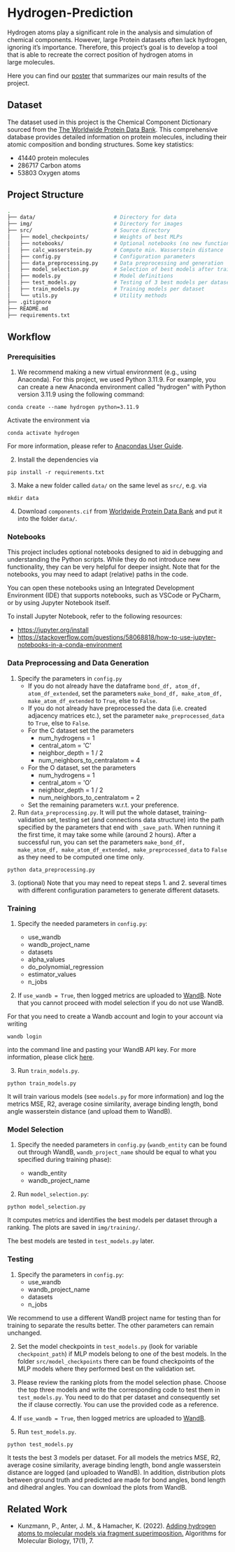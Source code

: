 # Hydrogen-Prediction

Hydrogen atoms play a significant role in the analysis and simulation of chemical components. However, large Protein datasets often lack hydrogen, ignoring it’s importance. Therefore, this project’s goal is to develop a tool that is able to recreate the correct position of hydrogen atoms in large molecules.

Here you can find our [poster](https://github.com/Hasosh/Hydrogen-Prediction/blob/main/doc/poster.pdf) that summarizes our main results of the project.

## Dataset

The dataset used in this project is the Chemical Component Dictionary sourced from the [The Worldwide Protein Data Bank](http://www.wwpdb.org/data/ccd). This comprehensive database provides detailed information on protein molecules, including their atomic composition and bonding structures. Some key statistics:
- 41440 protein molecules
- 286717 Carbon atoms
- 53803 Oxygen atoms

## Project Structure

```bash
.
├── data/                         # Directory for data
├── img/                          # Directory for images
├── src/                          # Source directory
│   ├── model_checkpoints/        # Weights of best MLPs
│   ├── notebooks/                # Optional notebooks (no new functionality)
│   ├── calc_wasserstein.py       # Compute min. Wasserstein distance
│   ├── config.py                 # Configuration parameters
│   ├── data_preprocessing.py     # Data preprocessing and generation
│   ├── model_selection.py        # Selection of best models after training
│   ├── models.py                 # Model definitions
│   ├── test_models.py            # Testing of 3 best models per dataset
│   ├── train_models.py           # Training models per dataset
│   └── utils.py                  # Utility methods
├── .gitignore
├── README.md
├── requirements.txt
```

## Workflow

### Prerequisities

1. We recommend making a new virtual environment (e.g., using Anaconda). For this project, we used Python 3.11.9. For example, you can create a new Anaconda environment called "hydrogen" with Python version 3.11.9 using the following command:
```
conda create --name hydrogen python=3.11.9
```
Activate the environment via
```
conda activate hydrogen
```
For more information, please refer to [Anacondas User Guide](https://conda.io/projects/conda/en/latest/user-guide/tasks/manage-environments.html).

2. Install the dependencies via
```
pip install -r requirements.txt
```
3. Make a new folder called ```data/``` on the same level as ```src/```, e.g. via
```
mkdir data
```
4. Download ```components.cif``` from [Worldwide Protein Data Bank](http://www.wwpdb.org/data/ccd) and put it into the folder ```data/```.

### Notebooks
This project includes optional notebooks designed to aid in debugging and understanding the Python scripts. While they do not introduce new functionality, they can be very helpful for deeper insight. Note that for the notebooks, you may need to adapt (relative) paths in the code.

You can open these notebooks using an Integrated Development Environment (IDE) that supports notebooks, such as VSCode or PyCharm, or by using Jupyter Notebook itself.

To install Jupyter Notebook, refer to the following resources:
- https://jupyter.org/install
- https://stackoverflow.com/questions/58068818/how-to-use-jupyter-notebooks-in-a-conda-environment

### Data Preprocessing and Data Generation

1. Specify the parameters in ```config.py```
    - If you do not already have the dataframe ```bond_df, atom_df, atom_df_extended```, set the parameters ```make_bond_df, make_atom_df, make_atom_df_extended``` to ```True```, else to ```False```.
    - If you do not already have preprocessed the data (i.e. created adjacency matrices etc.), set the parameter ```make_preprocessed_data``` to ```True```, else to ```False```.
    - For the C dataset set the parameters
        - num_hydrogens = 1
        - central_atom = 'C'
        - neighbor_depth = 1 / 2
        - num_neighbors_to_centralatom = 4
    - For the O dataset, set the parameters
        - num_hydrogens = 1
        - central_atom = 'O'
        - neighbor_depth = 1 / 2
        - num_neighbors_to_centralatom = 2 
    - Set the remaining parameters w.r.t. your preference.
2. Run ```data_preprocessing.py```. It will put the whole dataset, training-validation set, testing set (and connections data structure) into the path specified by the parameters that end with ```_save_path```. When running it the first time, it may take some while (around 2 hours). After a successful run, you can set the parameters ```make_bond_df, make_atom_df, make_atom_df_extended, make_preprocessed_data``` to ```False``` as they need to be computed one time only.
```
python data_preprocessing.py
```
3. (optional) Note that you may need to repeat steps 1. and 2. several times with different configuration parameters to generate different datasets.

### Training

1. Specify the needed parameters in ```config.py```:
    - use_wandb 
    - wandb_project_name 
    - datasets
    - alpha_values 
    - do_polynomial_regression 
    - estimator_values 
    - n_jobs

2. If ```use_wandb = True```, then logged metrics are uploaded to [WandB](https://wandb.ai/site). Note that you cannot proceed with model selection if you do not use WandB.

For that you need to create a Wandb account and login to your account via writing 
```
wandb login
```
into the command line and pasting your WandB API key. For more information, please click [here](https://docs.wandb.ai/quickstart).

3. Run ```train_models.py```. 
```
python train_models.py
```
It will train various models (see ```models.py``` for more information) and log the metrics MSE, R2, average cosine similarity, average binding length, bond angle wasserstein distance (and upload them to WandB).

### Model Selection

1. Specify the needed parameters in ```config.py``` (```wandb_entity``` can be found out through WandB, ```wandb_project_name``` should be equal to what you specified during training phase):
    - wandb_entity     
    - wandb_project_name 

2. Run ```model_selection.py```: 
```
python model_selection.py
```
It computes metrics and identifies the best models per dataset through a ranking. The plots are saved in ```img/training/```. 

The best models are tested in ```test_models.py``` later.

### Testing

1. Specify the parameters in ```config.py```:
    - use_wandb 
    - wandb_project_name 
    - datasets
    - n_jobs

We recommend to use a different WandB project name for testing than for training to separate the results better. The other parameters can remain unchanged.

2. Set the model checkpoints in ```test_models.py``` (look for variable ```checkpoint_path```) if MLP models belong to one of the best models. In the folder ```src/model_checkpoints``` there can be found checkpoints of the MLP models where they performed best on the validation set.

3. Please review the ranking plots from the model selection phase. Choose the top three models and write the corresponding code to test them in ```test_models.py```. You need to do that per dataset and consequently set the if clause correctly. You can use the provided code as a reference. 

4. If ```use_wandb = True```, then logged metrics are uploaded to [WandB](https://wandb.ai/site).

5. Run ```test_models.py```. 
```
python test_models.py
```
It tests the best 3 models per dataset. For all models the metrics MSE, R2, average cosine similarity, average binding length, bond angle wasserstein distance are logged (and uploaded to WandB). In addition, distribution plots between ground truth and predicted are made for bond angles, bond length and dihedral angles. You can download the plots from WandB.

## Related Work
- Kunzmann, P., Anter, J. M., & Hamacher, K. (2022). <a href="https://link.springer.com/article/10.1186/s13015-022-00215-x">Adding hydrogen atoms to molecular models via fragment superimposition.</a> Algorithms for Molecular Biology, 17(1), 7.